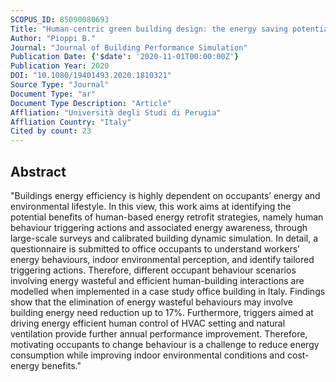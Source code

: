 ```yaml
---
SCOPUS_ID: 85090080693
Title: "Human-centric green building design: the energy saving potential of occupants’ behaviour enhancement in the office environment"
Author: "Pioppi B."
Journal: "Journal of Building Performance Simulation"
Publication Date: {'$date': '2020-11-01T00:00:00Z'}
Publication Year: 2020
DOI: "10.1080/19401493.2020.1810321"
Source Type: "Journal"
Document Type: "ar"
Document Type Description: "Article"
Affliation: "Università degli Studi di Perugia"
Affliation Country: "Italy"
Cited by count: 23
---
```


## Abstract
"Buildings energy efficiency is highly dependent on occupants’ energy and environmental lifestyle. In this view, this work aims at identifying the potential benefits of human-based energy retrofit strategies, namely human behaviour triggering actions and associated energy awareness, through large-scale surveys and calibrated building dynamic simulation. In detail, a questionnaire is submitted to office occupants to understand workers’ energy behaviours, indoor environmental perception, and identify tailored triggering actions. Therefore, different occupant behaviour scenarios involving energy wasteful and efficient human-building interactions are modelled when implemented in a case study office building in Italy. Findings show that the elimination of energy wasteful behaviours may involve building energy need reduction up to 17%. Furthermore, triggers aimed at driving energy efficient human control of HVAC setting and natural ventilation provide further annual performance improvement. Therefore, motivating occupants to change behaviour is a challenge to reduce energy consumption while improving indoor environmental conditions and cost-energy benefits."

